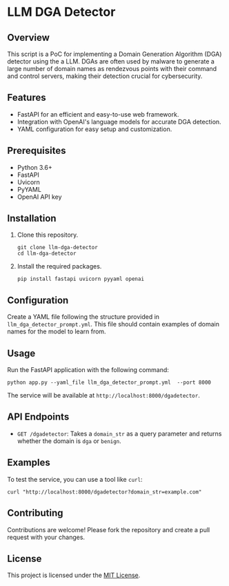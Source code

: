 # LLM DGA Detector

## Overview
This script is a PoC for implementing a Domain Generation Algorithm (DGA) detector using the a LLM. DGAs are often used by malware to generate a large number of domain names as rendezvous points with their command and control servers, making their detection crucial for cybersecurity.

## Features
- FastAPI for an efficient and easy-to-use web framework.
- Integration with OpenAI's language models for accurate DGA detection.
- YAML configuration for easy setup and customization.

## Prerequisites
- Python 3.6+
- FastAPI
- Uvicorn
- PyYAML
- OpenAI API key

## Installation
1. Clone this repository.
   ```
   git clone llm-dga-detector
   cd llm-dga-detector
   ```
2. Install the required packages.
   ```
   pip install fastapi uvicorn pyyaml openai
   ```

## Configuration
Create a YAML file following the structure provided in `llm_dga_detector_prompt.yml`. This file should contain examples of domain names for the model to learn from.

## Usage
Run the FastAPI application with the following command:
```
python app.py --yaml_file llm_dga_detector_prompt.yml  --port 8000
```
The service will be available at `http://localhost:8000/dgadetector`.

## API Endpoints
- `GET /dgadetector`: Takes a `domain_str` as a query parameter and returns whether the domain is `dga` or `benign`.

## Examples
To test the service, you can use a tool like `curl`:
```
curl "http://localhost:8000/dgadetector?domain_str=example.com"
```

## Contributing
Contributions are welcome! Please fork the repository and create a pull request with your changes.

## License
This project is licensed under the [MIT License](LICENSE).

